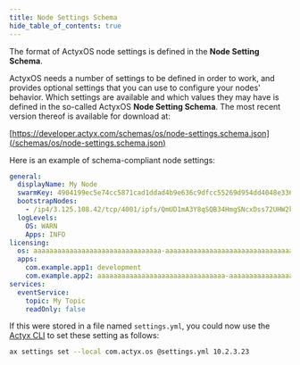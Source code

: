 ```yaml
---
title: Node Settings Schema
hide_table_of_contents: true
---
```


The format of ActyxOS node settings is defined in the **Node Setting Schema**.

ActyxOS needs a number of settings to be defined in order to work, and provides optional settings that you can use to configure your nodes' behavior. Which settings are available and which values they may have is defined in the so-called ActyxOS **Node Setting Schema**. The most recent version thereof is available for download at:

[https://developer.actyx.com/schemas/os/node-settings.schema.json](/schemas/os/node-settings.schema.json)

Here is an example of schema-compliant node settings:

```yaml
general:
  displayName: My Node
  swarmKey: 4904199ec5e74cc5871cad1ddad4b9e636c9dfcc55269d954dd4048e336b5433
  bootstrapNodes:
    - /ip4/3.125.108.42/tcp/4001/ipfs/QmUD1mA3Y8qSQB34HmgSNcxDss72UHW2kzQy7RdVstN2hH
  logLevels:
    OS: WARN
    Apps: INFO
licensing:
  os: aaaaaaaaaaaaaaaaaaaaaaaaaaaaaaaa-aaaaaaaaaaaaaaaaaaaaaaaaaaaaaaaa-aaaaaaaaaaaaaaaaaaaaaaaaaaaaaaaa-aaaaaaaaaaaaaaaaaaaaaaaaaaaaaaaa
  apps:
    com.example.app1: development
    com.example.app2: aaaaaaaaaaaaaaaaaaaaaaaaaaaaaaaa-aaaaaaaaaaaaaaaaaaaaaaaaaaaaaaaa-aaaaaaaaaaaaaaaaaaaaaaaaaaaaaaaa-aaaaaaaaaaaaaaaaaaaaaaaaaaaaaaaa
services:
  eventService:
    topic: My Topic
    readOnly: false
```

If this were stored in a file named `settings.yml`, you could now use the [Actyx CLI](/os/docs/actyx-cli.html) to set these setting as follows:

```bash
ax settings set --local com.actyx.os @settings.yml 10.2.3.23
```
